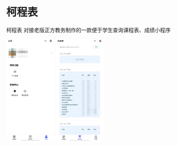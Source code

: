 # 柯程表
柯程表 对接老版正方教务制作的一款便于学生查询课程表、成绩小程序

<img src="images/个人主页.jpg" width="128"/>
<img src="images/成绩查询.jpg" width="128“/>
<img src="images/课程查询.jpg" width="128"/>

